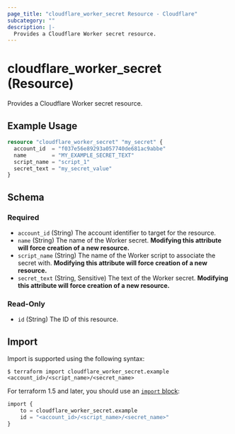 ```yaml
---
page_title: "cloudflare_worker_secret Resource - Cloudflare"
subcategory: ""
description: |-
  Provides a Cloudflare Worker secret resource.
---
```


# cloudflare_worker_secret (Resource)

Provides a Cloudflare Worker secret resource.

## Example Usage

```terraform
resource "cloudflare_worker_secret" "my_secret" {
  account_id  = "f037e56e89293a057740de681ac9abbe"
  name        = "MY_EXAMPLE_SECRET_TEXT"
  script_name = "script_1"
  secret_text = "my_secret_value"
}
```
<!-- schema generated by tfplugindocs -->
## Schema

### Required

- `account_id` (String) The account identifier to target for the resource.
- `name` (String) The name of the Worker secret. **Modifying this attribute will force creation of a new resource.**
- `script_name` (String) The name of the Worker script to associate the secret with. **Modifying this attribute will force creation of a new resource.**
- `secret_text` (String, Sensitive) The text of the Worker secret. **Modifying this attribute will force creation of a new resource.**

### Read-Only

- `id` (String) The ID of this resource.

## Import

Import is supported using the following syntax:

```shell
$ terraform import cloudflare_worker_secret.example <account_id>/<script_name>/<secret_name>
```

For terraform 1.5 and later, you should use an [`import` block](https://developer.hashicorp.com/terraform/language/import):
```terraform
import {
    to = cloudflare_worker_secret.example
    id = "<account_id>/<script_name>/<secret_name>"
}
```
